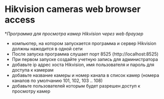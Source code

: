# Hikvision cameras web browser access

**Программа для просмотра камер Hikvision через web браузер*

- компьютер, на котором запускается программа и сервер Hikvision должны нажодится в одной сети 
- После запуска программа слушает порт 8525 (http://localhost:8525)
- При первом запуске создайте учетную запись для администратора 
- добавьте ip адрес хоста Hikvision, имя пользователя и пароль для доступа к камерам
- добавьте название камеры и номер канала в список камер (номера каналов по умолчанию 101, 102, 103 .. 108)
- добавьте пользователей которым будет разрешен доступ к просмотру камер